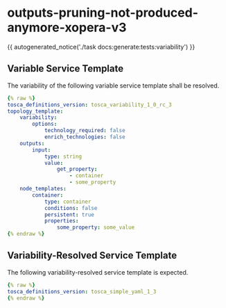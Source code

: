 # outputs-pruning-not-produced-anymore-xopera-v3

{{ autogenerated_notice('./task docs:generate:tests:variability') }}


## Variable Service Template

The variability of the following variable service template shall be resolved.

```yaml linenums="1"
{% raw %}
tosca_definitions_version: tosca_variability_1_0_rc_3
topology_template:
    variability:
        options:
            technology_required: false
            enrich_technologies: false
    outputs:
        input:
            type: string
            value:
                get_property:
                    - container
                    - some_property
    node_templates:
        container:
            type: container
            conditions: false
            persistent: true
            properties:
                some_property: some_value
{% endraw %}
```




## Variability-Resolved Service Template

The following variability-resolved service template is expected.

```yaml linenums="1"
{% raw %}
tosca_definitions_version: tosca_simple_yaml_1_3
{% endraw %}
```

